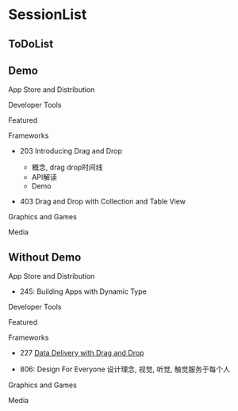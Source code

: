 # SessionList

## ToDoList

## Demo

App Store and Distribution

Developer Tools

Featured

Frameworks

* 203 Introducing Drag and Drop  
  * 概念, drag drop时间线  
  * API解读  
  * Demo

* 403 Drag and Drop with Collection and Table View

Graphics and Games

Media

## Without Demo

App Store and Distribution

* 245: Building Apps with Dynamic Type

Developer Tools

Featured

Frameworks

* 227 [Data Delivery with Drag and Drop](https://github.com/yfGit/WWDC/blob/master/2017/%E9%9A%8F%E7%AC%94/227.h)

* 806: Design For Everyone  设计理念, 视觉, 听觉, 触觉服务于每个人

Graphics and Games

Media